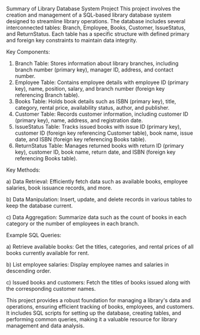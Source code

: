 Summary of Library Database System Project
This project involves the creation and management of a SQL-based library database system designed to streamline library operations. The database includes several interconnected tables: Branch, Employee, Books, Customer, IssueStatus, and ReturnStatus. Each table has a specific structure with defined primary and foreign key constraints to maintain data integrity.

Key Components:
1) Branch Table: Stores information about library branches, including branch number (primary key), manager ID, address, and contact number.
2) Employee Table: Contains employee details with employee ID (primary key), name, position, salary, and branch number (foreign key referencing Branch table).
3) Books Table: Holds book details such as ISBN (primary key), title, category, rental price, availability status, author, and publisher.
4) Customer Table: Records customer information, including customer ID (primary key), name, address, and registration date.
5) IssueStatus Table: Tracks issued books with issue ID (primary key), customer ID (foreign key referencing Customer table), book name, issue date, and ISBN (foreign key referencing Books table).
6) ReturnStatus Table: Manages returned books with return ID (primary key), customer ID, book name, return date, and ISBN (foreign key referencing Books table).

Key Methods:

a) Data Retrieval: Efficiently fetch data such as available books, employee salaries, book issuance records, and more.

b) Data Manipulation: Insert, update, and delete records in various tables to keep the database current.

c) Data Aggregation: Summarize data such as the count of books in each category or the number of employees in each branch.


Example SQL Queries:

a) Retrieve available books: Get the titles, categories, and rental prices of all books currently available for rent.

b) List employee salaries: Display employee names and salaries in descending order.

c) Issued books and customers: Fetch the titles of books issued along with the corresponding customer names.

This project provides a robust foundation for managing a library's data and operations, ensuring efficient tracking of books, employees, and customers. It includes SQL scripts for setting up the database, creating tables, and performing common queries, making it a valuable resource for library management and data analysis.






